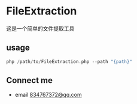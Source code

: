 # FileExtraction
这是一个简单的文件提取工具

## usage 
```php
php /path/to/FileExtraction.php --path "{path}"
```

## Connect me 
* email 834767372@qq.com